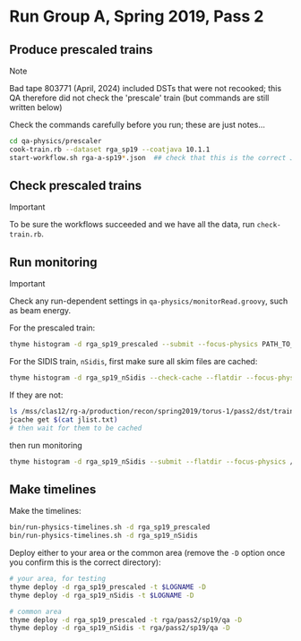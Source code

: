# Run Group A, Spring 2019, Pass 2

## Produce prescaled trains

> [!NOTE]
> Bad tape 803771 (April, 2024) included DSTs that were not recooked;
> this QA therefore did not check the 'prescale' train (but commands
> are still written below)

Check the commands carefully before you run; these are just notes...
```bash
cd qa-physics/prescaler
cook-train.rb --dataset rga_sp19 --coatjava 10.1.1
start-workflow.sh rga-a-sp19*.json  ## check that this is the correct JSON file before running
```

## Check prescaled trains

> [!IMPORTANT]
> To be sure the workflows succeeded and we have all the data, run `check-train.rb`.

## Run monitoring

> [!IMPORTANT]
> Check any run-dependent settings in `qa-physics/monitorRead.groovy`, such as beam energy.

For the prescaled train:
```bash
thyme histogram -d rga_sp19_prescaled --submit --focus-physics PATH_TO_PRESCALED_TRAIN
```

For the SIDIS train, `nSidis`, first make sure all skim files are cached:
```bash
thyme histogram -d rga_sp19_nSidis --check-cache --flatdir --focus-physics /cache/clas12/rg-a/production/recon/spring2019/torus-1/pass2/dst/train/nSidis
```
If they are not:
```bash
ls /mss/clas12/rg-a/production/recon/spring2019/torus-1/pass2/dst/train/nSidis/* | tee jlist.txt
jcache get $(cat jlist.txt)
# then wait for them to be cached
```
then run monitoring
```bash
thyme histogram -d rga_sp19_nSidis --submit --flatdir --focus-physics /cache/clas12/rg-a/production/recon/spring2019/torus-1/pass2/dst/train/nSidis
```

## Make timelines

Make the timelines:
```bash
bin/run-physics-timelines.sh -d rga_sp19_prescaled
bin/run-physics-timelines.sh -d rga_sp19_nSidis
```

Deploy either to your area or the common area (remove the `-D` option once you confirm this is the correct directory):
```bash
# your area, for testing
thyme deploy -d rga_sp19_prescaled -t $LOGNAME -D
thyme deploy -d rga_sp19_nSidis -t $LOGNAME -D

# common area
thyme deploy -d rga_sp19_prescaled -t rga/pass2/sp19/qa -D
thyme deploy -d rga_sp19_nSidis -t rga/pass2/sp19/qa -D
```
